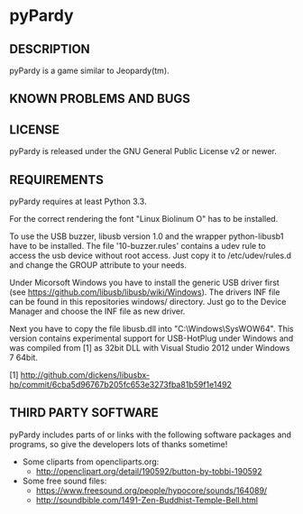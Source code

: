 pyPardy
=======

DESCRIPTION
-----------
pyPardy is a game similar to Jeopardy(tm).


KNOWN PROBLEMS AND BUGS
-----------------------


LICENSE
-------
pyPardy is released under the GNU General Public License v2 or newer.


REQUIREMENTS
------------
pyPardy requires at least Python 3.3.

For the correct rendering the font "Linux Biolinum O" has to be installed.

To use the USB buzzer, libusb version 1.0 and the wrapper python-libusb1 have
to be installed. The file '10-buzzer.rules' contains a udev rule to access the
usb device without root access. Just copy it to /etc/udev/rules.d and change
the GROUP attribute to your needs.

Under Micorsoft Windows you have to install the generic USB driver first (see
https://github.com/libusb/libusb/wiki/Windows). The drivers INF file can be
found in this repositories windows/ directory. Just go to the Device Manager
and choose the INF file as new driver.

Next you have to copy the file libusb.dll into "C:\Windows\SysWOW64". This
version contains experimental support for USB-HotPlug under Windows and was
compiled from [1] as 32bit DLL with Visual Studio 2012 under Windows 7 64bit.

[1] http://github.com/dickens/libusbx-hp/commit/6cba5d96767b205fc653e3273fba81b59f1e1492


THIRD PARTY SOFTWARE
--------------------
pyPardy includes parts of or links with the following software packages and 
programs, so give the developers lots of thanks sometime! 

* Some cliparts from opencliparts.org: 
   - http://openclipart.org/detail/190592/button-by-tobbi-190592
* Some free sound files:
   - https://www.freesound.org/people/hypocore/sounds/164089/
   - http://soundbible.com/1491-Zen-Buddhist-Temple-Bell.html
